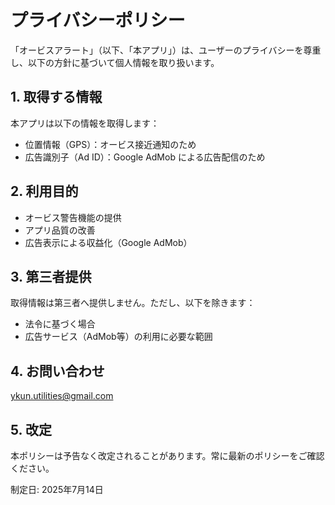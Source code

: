 # プライバシーポリシー

「オービスアラート」（以下、「本アプリ」）は、ユーザーのプライバシーを尊重し、以下の方針に基づいて個人情報を取り扱います。

## 1. 取得する情報

本アプリは以下の情報を取得します：

- 位置情報（GPS）：オービス接近通知のため
- 広告識別子（Ad ID）：Google AdMob による広告配信のため

## 2. 利用目的

- オービス警告機能の提供
- アプリ品質の改善
- 広告表示による収益化（Google AdMob）

## 3. 第三者提供

取得情報は第三者へ提供しません。ただし、以下を除きます：

- 法令に基づく場合
- 広告サービス（AdMob等）の利用に必要な範囲

## 4. お問い合わせ

ykun.utilities@gmail.com

## 5. 改定

本ポリシーは予告なく改定されることがあります。常に最新のポリシーをご確認ください。

制定日: 2025年7月14日
